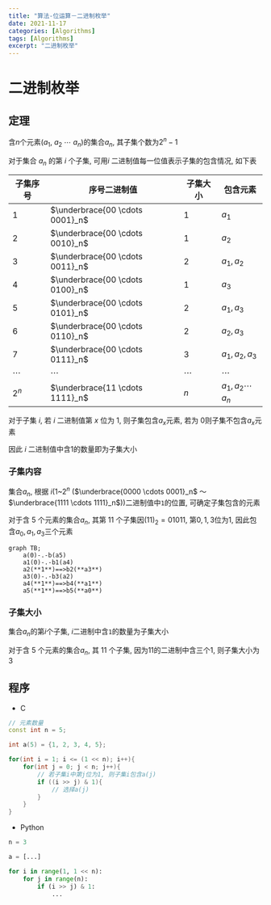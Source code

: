```yaml
---
title: "算法-位运算－二进制枚举"
date: 2021-11-17
categories: [Algorithms]
tags: [Algorithms]
excerpt: "二进制枚举"
---
```


# 二进制枚举

## 定理

含$n$个元素($a_1$, $a_2$ $\cdots$ $a_n$)的集合$a_n$, 其子集个数为$2^n - 1$

对于集合 $a_n$ 的第 $i$ 个子集, 可用$i$ 二进制值每一位值表示子集的包含情况, 如下表 

| 子集序号  | 序号二进制值                     | 子集大小 | 包含元素               |
| -------- | ------------------------------- | -------- | --------------------- |
| $1$      | $\underbrace{00 \cdots 0001}_n$ | $1$      | $a_1$                 |
| $2$      | $\underbrace{00 \cdots 0010}_n$ | $1$      | $a_2$                 |
| $3$      | $\underbrace{00 \cdots 0011}_n$ | $2$      | $a_1, a_2$            |
| $4$      | $\underbrace{00 \cdots 0100}_n$ | $1$      | $a_3$                 |
| $5$      | $\underbrace{00 \cdots 0101}_n$ | $2$      | $a_1, a_3$            |
| $6$      | $\underbrace{00 \cdots 0110}_n$ | $2$      | $a_2, a_3$            |
| $7$      | $\underbrace{00 \cdots 0111}_n$ | $3$      | $a_1, a_2, a_3$       |
| $\cdots$ | $\cdots$                        | $\cdots$ | $\cdots$              |
| $2^n$    | $\underbrace{11 \cdots 1111}_n$ | $n$      | $a_1, a_2 \cdots a_n$ |

对于子集 $i$, 若 $i$ 二进制值第 $x$ 位为 $1$, 则子集包含$a_x$元素, 若为 $0$则子集不包含$a_x$元素

因此 $i$ 二进制值中含1的数量即为子集大小

### 子集内容

集合$a_n$, 根据 $i$($1$~$2^n$ ($\underbrace{0000 \cdots 0001}_n$ ～ $\underbrace{1111 \cdots 1111}_n$))二进制值中`1`的位置, 可确定子集包含的元素

对于含 $5$ 个元素的集合$a_n$, 其第 $11$ 个子集因$(11)_2 =  01011$, 第$0, 1, 3$位为$1$, 因此包含$a_0, a_1, a_3$三个元素

```mermaid
graph TB;
    a(0)-.-b(a5)
    a1(0)-.-b1(a4)
    a2(**1**)==>b2(**a3**)
    a3(0)-.-b3(a2)
    a4(**1**)==>b4(**a1**)
    a5(**1**)==>b5(**a0**)
```

### 子集大小

集合$a_n$的第$i$个子集, $i$二进制中含`1`的数量为子集大小

对于含 $5$ 个元素的集合$a_n$, 其 $11$ 个子集, 因为11的二进制中含三个1, 则子集大小为$3$

## 程序

- C

```c++
// 元素数量
const int n = 5;

int a(5) = {1, 2, 3, 4, 5};

for(int i = 1; i <= (1 << n); i++){
    for(int j = 0; j < n; j++){
        // 若子集i中第j位为1, 则子集i包含a(j)
        if ((i >> j) & 1){
            // 选择a(j)
        }
    }
}
```

- Python

```py
n = 3

a = [...]

for i in range(1, 1 << n):
    for j in range(n):
        if (i >> j) & 1:
            ...
```
